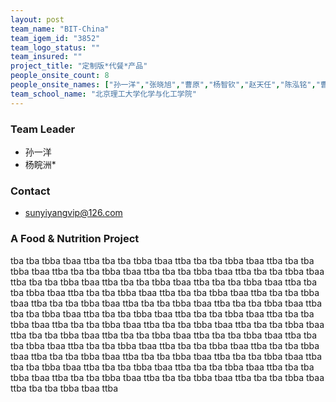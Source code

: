 ```yaml
---
layout: post
team_name: "BIT-China"
team_igem_id: "3852"
team_logo_status: ""
team_insured: ""
project_title: "定制版*代餐*产品"
people_onsite_count: 8
people_onsite_names: ["孙一洋","张晓旭","曹原","杨智钦","赵天任","陈泓铭","曹伟杰","王宁"]
team_school_name: "北京理工大学化学与化工学院"
---
```



### Team Leader
* 孙一洋
* 杨睆洲*

### Contact
* sunyiyangvip@126.com

### A Food &amp; Nutrition Project

tba tba tbba tbaa ttba tba tba tbba tbaa ttba tba tba tbba tbaa ttba tba tba tbba tbaa ttba tba tba tbba tbaa ttba tba tba tbba tbaa ttba tba tba tbba tbaa ttba tba tba tbba tbaa ttba tba tba tbba tbaa ttba tba tba tbba tbaa ttba tba tba tbba tbaa ttba tba tba tbba tbaa ttba tba tba tbba tbaa ttba tba tba tbba tbaa ttba tba tba tbba tbaa ttba tba tba tbba tbaa ttba tba tba tbba tbaa ttba tba tba tbba tbaa ttba tba tba tbba tbaa ttba tba tba tbba tbaa ttba tba tba tbba tbaa ttba tba tba tbba tbaa ttba tba tba tbba tbaa ttba tba tba tbba tbaa ttba tba tba tbba tbaa ttba tba tba tbba tbaa ttba tba tba tbba tbaa ttba tba tba tbba tbaa ttba tba tba tbba tbaa ttba tba tba tbba tbaa ttba tba tba tbba tbaa ttba tba tba tbba tbaa ttba tba tba tbba tbaa ttba tba tba tbba tbaa ttba tba tba tbba tbaa ttba tba tba tbba tbaa ttba tba tba tbba tbaa ttba tba tba tbba tbaa ttba tba tba tbba tbaa ttba tba tba tbba tbaa ttba tba tba tbba tbaa ttba tba tba tbba tbaa ttba 
